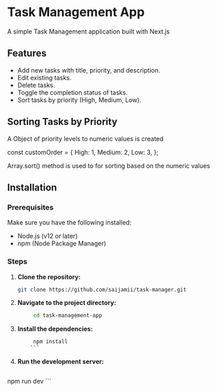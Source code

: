 # Task Management App

A simple Task Management application built with Next.js

## Features

- Add new tasks with title, priority, and description.
- Edit existing tasks.
- Delete tasks.
- Toggle the completion status of tasks.
- Sort tasks by priority (High, Medium, Low).

## Sorting Tasks by Priority

A Object of priority levels to numeric values is created

const customOrder = {
High: 1,
Medium: 2,
Low: 3,
};

Array.sort() method is used to for sorting based on the numeric values

## Installation

### Prerequisites

Make sure you have the following installed:

- Node.js (v12 or later)
- npm (Node Package Manager)

### Steps

1. **Clone the repository:**

   ```bash
   git clone https://github.com/saijamii/task-manager.git
   ```

2. **Navigate to the project directory:**

   ```bash
        cd task-management-app 
   ```

    


3. **Install the dependencies:**

   ```bash
        npm install
       ```

4. **Run the development server:**
   
   ```bash
npm run dev
       ```

